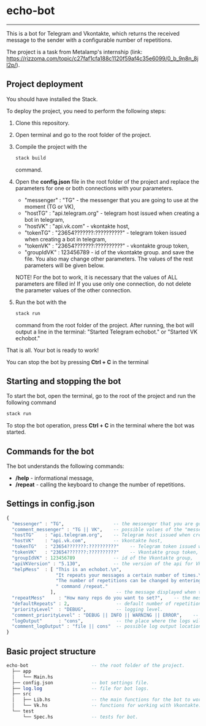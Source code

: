 # echo-bot
------

This is a bot for Telegram and Vkontakte, which returns the received message to the sender with a configurable number of repetitions.

The project is a task from Metalamp's internship (link: https://rizzoma.com/topic/c27faf1cfa188c1120f59af4c35e6099/0_b_9n8n_8jl2p/). 

## Project deployment

You should have installed the Stack.

To deploy the project, you need to perform the following steps:
1. Clone this repository.
2. Open terminal and go to the root folder of the project.
3. Compile the project with the 
   ```haskell
   stack build
   ```
   command.
4. Open the **config.json** file in the root folder of the project and replace the parameters for one or both connections with your parameters.
    - "messenger" : "TG"                         - the messenger that you are going to use at the moment (TG or VK),
    - "hostTG"    : "api.telegram.org"           - telegram host issued when creating a bot in telegram,
    - "hostVK"    : "api.vk.com"                 - vkontakte host,
    - "tokenTG"   : "23654???????:??????????"    - telegram token issued when creating a bot in telegram,
    - "tokenVK"   : "23654???????:??????????"    - vkontakte group token,
    - "groupIdVK" : 123456789                    - id of the vkontakte group.
   and save the file.
   You also may change other parameters. The values of the rest parameters will be given below.
   
   NOTE! For the bot to work, it is necessary that the values of ALL parameters are filled in! 
   If you use only one connection, do not delete the parameter values of the other connection.
5. Run the bot with the 
   ```haskell
   stack run
   ```
   command from the root folder of the project.
   After running, the bot will output a line in the terminal: "Started Telegram echobot." or "Started VK echobot."
   
That is all. Your bot is ready to work!

You can stop the bot by pressing **Ctrl + C** in the terminal

## Starting and stopping the bot

To start the bot, open the terminal, go to the root of the project and run the following command 
```haskell
stack run
```
To stop the bot operation, press **Ctrl + C** in the terminal where the bot was started.

## Commands for the bot

The bot understands the following commands:
- **/help**       - informational message,
- **/repeat**     - calling the keyboard to change the number of repetitions. 

## Settings in config.json

```haskell
{
  "messenger" : "TG",                  -- the messenger that you are going to use at the moment,
  "comment_messenger" : "TG || VK",    -- possible values of the "messenger" field (Telegram or Vkontakte),         
  "hostTG"    : "api.telegram.org",    -- Telegram host issued when creating a bot in Telegram,
  "hostVK"    : "api.vk.com",          -- Vkontakte host,
  "tokenTG"   : "23654???????:??????????"    -- Telegram token issued when creating a bot in Telegram,
  "tokenVK"   : "23654???????:??????????"    -- Vkontakte group token,
  "groupIdVK" : 123456789              -- id of the Vkontakte group,
  "apiVKVersion" : "5.130",            -- the version of the api for Vkontakte (the bot has been tested with version 5.130),
  "helpMess"  : [ "This is an echobot.\n",
                  "It repeats your messages a certain number of times.\n",
                  "The number of repetitions can be changed by entering", 
                  " command /repeat."
                ],                      -- the message displayed when the bot receives the "/help" command,
  "repeatMess"     : "How many reps do you want to set?",    -- the message displayed when the bot receives the "/repeat" command,
  "defaultRepeats" : 2,                 -- default number of repetitions,
  "priorityLevel"  : "DEBUG",           -- logging level.
  "comment_priorityLevel" : "DEBUG || INFO || WARNING || ERROR",    -- possible logging levels.
  "logOutput"      : "cons",            -- the place where the logs will be output.
  "comment_logOutput" : "file || cons"  -- possible log output locations (file or console).
}
```  

## Basic project structure

```haskell
echo-bot                       -- the root folder of the project.
  ├── app
  │   └── Main.hs
  ├── config.json              -- bot settings file.
  ├── log.log                  -- file for bot logs.
  ├── src
  │   ├── Lib.hs               -- the main functions for the bot to work.
  │   └── Vk.hs                -- functions for working with Vkontakte.
  └── test
      └── Spec.hs              -- tests for bot.
```
